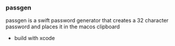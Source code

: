 ### passgen

passgen is a swift password generator that creates a 32 character password and places it in the macos clipboard

* build with xcode 
